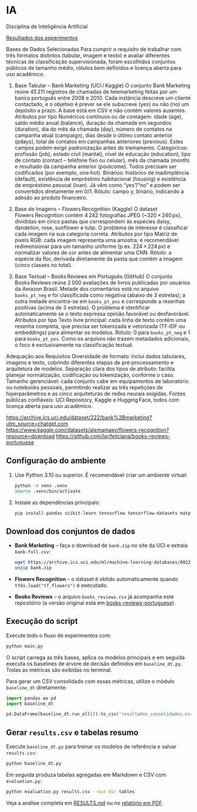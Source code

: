 # IA
Disciplina de Inteligência Artificial

[Resultados dos experimentos](RESULTS.md)

Bases de Dados Selecionadas
Para cumprir o requisito de trabalhar com três formatos distintos (tabular, imagem e texto) e avaliar diferentes técnicas de classificação supervisionada, foram escolhidos conjuntos públicos de tamanho médio, rótulos bem definidos e licença aberta para uso acadêmico. 

1. Base Tabular – Bank Marketing (UCI / Kaggle)
O conjunto Bank Marketing reúne 45 211 registros de chamadas de telemarketing feitas por um banco português entre 2008 e 2010. Cada instância descreve um cliente contactado, e o objetivo é prever se ele subscreve (yes) ou não (no) um depósito a prazo. A base está em CSV e não contém valores ausentes.
Atributos por tipo
Numéricos contínuos ou de contagem: idade (age), saldo médio anual (balance), duração da chamada em segundos (duration), dia do mês da chamada (day), número de contatos na campanha atual (campaign), dias desde o último contato anterior (pdays), total de contatos em campanhas anteriores (previous). Estes campos podem exigir padronização antes do treinamento.
Categóricos: profissão (job), estado civil (marital), nível de educação (education), tipo de contato (contact – telefone fixo ou celular), mês da chamada (month) e resultado da campanha anterior (poutcome). Todos precisam ser codificados (por exemplo, one‑hot).
Binários: histórico de inadimplência (default), existência de empréstimo habitacional (housing) e existência de empréstimo pessoal (loan). Já vêm como “yes”/“no” e podem ser convertidos diretamente em 0/1.
Rótulo: campo y, binário, indicando a adesão ao produto financeiro.

2. Base de Imagens – Flowers Recognition (Kaggle)
O dataset Flowers Recognition contém 4 242 fotografias JPEG (~320 × 240 px), divididas em cinco pastas que correspondem às espécies daisy, dandelion, rose, sunflower e tulip. O problema de interesse é classificar cada imagem na sua categoria correta.
Atributos por tipo
Matriz de pixels RGB: cada imagem representa uma amostra; é recomendável redimensionar para um tamanho uniforme (p.ex. 224 × 224 px) e normalizar valores de cor antes de alimentar uma CNN.
Rótulo: a espécie da flor, derivada diretamente da pasta que contém a imagem (cinco classes no total).

3. Base Textual – Books Reviews em Português (GitHub)
O conjunto Books Reviews reúne 2 000 avaliações de livros publicadas por usuários da Amazon Brasil. Metade dos comentários está no arquivo `books_pt_neg` e foi classificada como negativa (abaixo de 3 estrelas); a outra metade encontra-se em `books_pt_pos` e corresponde a resenhas positivas (acima de 3 estrelas). O problema é identificar automaticamente se o texto expressa opinião favorável ou desfavorável.
Atributos por tipo
Texto livre principal: cada linha de texto contém uma resenha completa, que precisa ser tokenizada e vetorizada (TF‑IDF ou embeddings) para alimentar os modelos.
Rótulo: 0 para `books_pt_neg` e 1 para `books_pt_pos`. Como os arquivos não trazem metadados adicionais, o foco é exclusivamente na classificação textual.

Adequação aos Requisitos
Diversidade de formato: inclui dados tabulares, imagens e texto, cobrindo diferentes etapas de pré‑processamento e arquitetura de modelos.
Separação clara dos tipos de atributo: facilita planejar normalização, codificação ou tokenização, conforme o caso.
Tamanho gerenciável: cada conjunto cabe em equipamentos de laboratório ou notebooks pessoais, permitindo realizar as três repetições de hiperparâmetros e as cinco arquiteturas de redes neurais exigidas.
Fontes públicas confiáveis: UCI Repository, Kaggle e Hugging Face, todos com licença aberta para uso acadêmico.

https://archive.ics.uci.edu/dataset/222/bank%2Bmarketing?utm_source=chatgpt.com
https://www.kaggle.com/datasets/alxmamaev/flowers-recognition?resource=download
https://github.com/larifeliciana/books-reviews-portuguese

## Configuração do ambiente

1. Use Python 3.10 ou superior. É recomendável criar um ambiente virtual:

   ```bash
   python -m venv .venv
   source .venv/bin/activate
   ```

2. Instale as dependências principais:

   ```bash
   pip install pandas scikit-learn tensorflow tensorflow-datasets matplotlib seaborn
   ```

## Download dos conjuntos de dados

- **Bank Marketing** – faça o download de `bank.zip` no site da UCI e extraia `bank-full.csv`:

  ```bash
  wget https://archive.ics.uci.edu/ml/machine-learning-databases/00222/bank.zip
  unzip bank.zip
  ```

- **Flowers Recognition** – o dataset é obtido automaticamente quando `tfds.load("tf_flowers")` é executado.
- **Books Reviews** – o arquivo `books_reviews.csv` já acompanha este repositório (a versão original está em [books-reviews-portuguese](https://github.com/larifeliciana/books-reviews-portuguese)).


## Execução do script

Execute todo o fluxo de experimentos com:

```bash
python main.py
```

O script carrega as três bases, aplica os modelos principais e em seguida executa os baselines de árvore de decisão definidos em `baseline_dt.py`. Todas as métricas são exibidas no terminal.

Para gerar um CSV consolidado com essas métricas, utilize o módulo `baseline_dt` diretamente:

```python
import pandas as pd
import baseline_dt

pd.DataFrame(baseline_dt.run_all()).to_csv('resultados_consolidados.csv', index=False)
```

## Gerar `results.csv` e tabelas resumo

Execute `baseline_dt.py` para treinar os modelos de referência e salvar `results.csv`:

```bash
python baseline_dt.py
```

Em seguida produza tabelas agregadas em Markdown e CSV com `evaluation.py`:

```bash
python evaluation.py results.csv --out-dir tables
```

Veja a análise completa em [RESULTS.md](RESULTS.md) ou no [relatório em PDF](Análise%20do%20trabalho%20prático.pdf).

